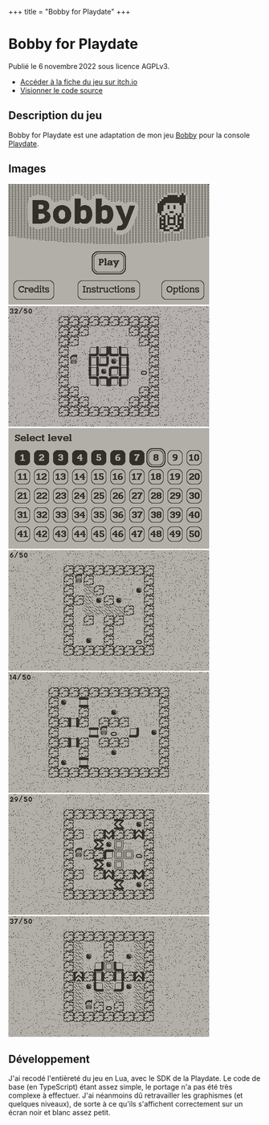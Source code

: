 +++
title = "Bobby for Playdate"
+++

# Bobby for Playdate

Publié le 6 novembre 2022 sous licence AGPLv3.

- [Accéder à la fiche du jeu sur itch.io](https://yannicka.itch.io/bobby-playdate)
- [Visionner le code source](https://gitlab.com/yannicka/bobby-playdate)

## Description du jeu

Bobby for Playdate est une adaptation de mon jeu [Bobby](/projets/bobby) pour la console [Playdate](https://play.date/).

## Images

![](img/img1.png)
![](img/img2.gif)
![](img/img3.png)
![](img/img4.png)
![](img/img5.png)
![](img/img6.png)
![](img/img7.png)

## Développement

J'ai recodé l'entièreté du jeu en Lua, avec le SDK de la Playdate. Le code de base (en TypeScript) étant assez simple, le portage n'a pas été très complexe à effectuer. J'ai néanmoins dû retravailler les graphismes (et quelques niveaux), de sorte à ce qu'ils s'affichent correctement sur un écran noir et blanc assez petit.
